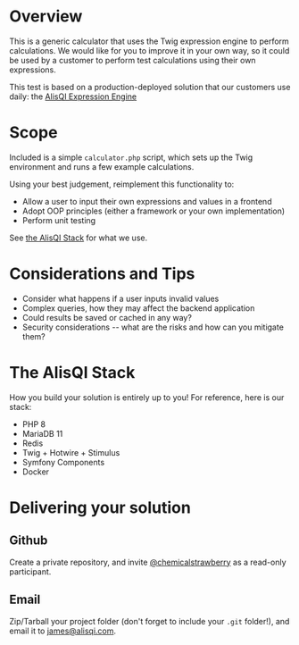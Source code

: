 # Overview
This is a generic calculator that uses the Twig expression engine to perform calculations. We would like for you to improve it in your own way, so it could be used by a customer to perform test calculations using their own expressions.

This test is based on a production-deployed solution that our customers use daily: the [AlisQI Expression Engine](https://help.alisqi.com/advanced-calculations)

# Scope
Included is a simple `calculator.php` script, which sets up the Twig environment and runs a few example calculations.

Using your best judgement, reimplement this functionality to:
* Allow a user to input their own expressions and values in a frontend
* Adopt OOP principles (either a framework or your own implementation)
* Perform unit testing

See [the AlisQI Stack](#the-alisqi-stack) for what we use.

# Considerations and Tips
* Consider what happens if a user inputs invalid values
* Complex queries, how they may affect the backend application
* Could results be saved or cached in any way?
* Security considerations -- what are the risks and how can you mitigate them?

# The AlisQI Stack
How you build your solution is entirely up to you! For reference, here is our stack:
* PHP 8
* MariaDB 11
* Redis
* Twig + Hotwire + Stimulus
* Symfony Components
* Docker

# Delivering your solution
## Github
Create a private repository, and invite [@chemicalstrawberry](https://github.com/chemicalstrawberry) as a read-only participant.

## Email
Zip/Tarball your project folder (don't forget to include your `.git` folder!), and email it to [james@alisqi.com](james@alisqi.com).

